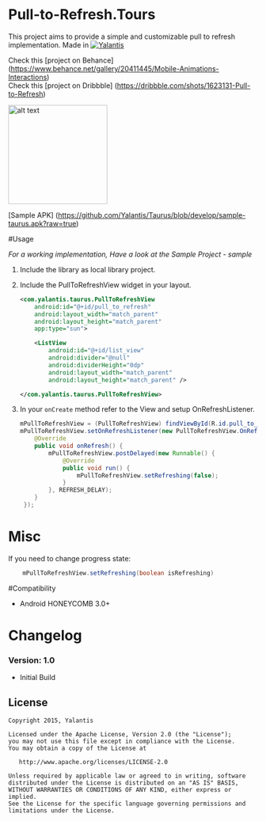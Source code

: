 # Pull-to-Refresh.Tours

This project aims to provide a simple and customizable pull to refresh implementation. Made in [![Yalantis](https://raw.githubusercontent.com/Yalantis/Taurus/master/badge_grey.png)](http://yalantis.com/?utm_source=github)

Check this [project on Behance] (https://www.behance.net/gallery/20411445/Mobile-Animations-Interactions)  
Check this [project on Dribbble] (https://dribbble.com/shots/1623131-Pull-to-Refresh)

<img src="https://d13yacurqjgara.cloudfront.net/users/125056/screenshots/1623131/tours-pull-airplane_2-2-3.gif" alt="alt text" style="width:200;height:200">

[Sample APK] (https://github.com/Yalantis/Taurus/blob/develop/sample-taurus.apk?raw=true)

#Usage

*For a working implementation, Have a look at the Sample Project - sample*

1. Include the library as local library project.

2. Include the PullToRefreshView widget in your layout.

	```xml
    <com.yalantis.taurus.PullToRefreshView
        android:id="@+id/pull_to_refresh"
        android:layout_width="match_parent"
        android:layout_height="match_parent"
        app:type="sun">

        <ListView
            android:id="@+id/list_view"
            android:divider="@null"
            android:dividerHeight="0dp"
            android:layout_width="match_parent"
            android:layout_height="match_parent" />

    </com.yalantis.taurus.PullToRefreshView>
    ```

3. In your `onCreate` method refer to the View and setup OnRefreshListener.
	```java
    mPullToRefreshView = (PullToRefreshView) findViewById(R.id.pull_to_refresh);
    mPullToRefreshView.setOnRefreshListener(new PullToRefreshView.OnRefreshListener() {
        @Override
        public void onRefresh() {
            mPullToRefreshView.postDelayed(new Runnable() {
                @Override
                public void run() {
                    mPullToRefreshView.setRefreshing(false);
                }
            }, REFRESH_DELAY);
        }
     });
     ```

# Misc
If you need to change progress state:
```java
	mPullToRefreshView.setRefreshing(boolean isRefreshing)
```
#Compatibility
  
  * Android HONEYCOMB 3.0+
  
# Changelog

### Version: 1.0

  * Initial Build
  
## License

    Copyright 2015, Yalantis

    Licensed under the Apache License, Version 2.0 (the "License");
    you may not use this file except in compliance with the License.
    You may obtain a copy of the License at

       http://www.apache.org/licenses/LICENSE-2.0

    Unless required by applicable law or agreed to in writing, software
    distributed under the License is distributed on an "AS IS" BASIS,
    WITHOUT WARRANTIES OR CONDITIONS OF ANY KIND, either express or implied.
    See the License for the specific language governing permissions and
    limitations under the License.
